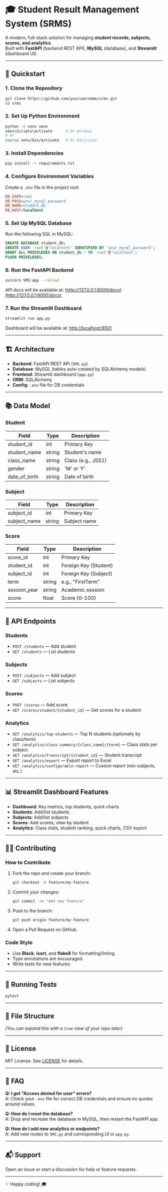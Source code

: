 # 🎓 Student Result Management System (SRMS)

A modern, full-stack solution for managing **student records, subjects, scores, and analytics**.  
Built with **FastAPI** (backend REST API), **MySQL** (database), and **Streamlit** (dashboard UI).

---

## 🚀 Quickstart

### 1. Clone the Repository
```bash
git clone https://github.com/yourusername/srms.git
cd srms
```

### 2. Set Up Python Environment
```bash
python -m venv venv
venv\Scripts\activate      # On Windows
# Or
source venv/bin/activate   # On Mac/Linux
```

### 3. Install Dependencies
```bash
pip install -r requirements.txt
```

### 4. Configure Environment Variables
Create a `.env` file in the project root:

```ini
DB_USER=root
DB_PASS=your_mysql_password
DB_NAME=student_db
DB_HOST=localhost
```

### 5. Set Up MySQL Database
Run the following SQL in MySQL:
```sql
CREATE DATABASE student_db;
CREATE USER 'root'@'localhost' IDENTIFIED BY 'your_mysql_password';
GRANT ALL PRIVILEGES ON student_db.* TO 'root'@'localhost';
FLUSH PRIVILEGES;
```

### 6. Run the FastAPI Backend
```bash
uvicorn SMS:app --reload
```
API docs will be available at: [http://127.0.0.1:8000/docs](http://127.0.0.1:8000/docs)

### 7. Run the Streamlit Dashboard
```bash
streamlit run app.py
```
Dashboard will be available at: [http://localhost:8501](http://localhost:8501)

---

## 🏗️ Architecture

- **Backend**: FastAPI REST API (`SMS.py`)  
- **Database**: MySQL (tables auto-created by SQLAlchemy models)  
- **Frontend**: Streamlit dashboard (`app.py`)  
- **ORM**: SQLAlchemy  
- **Config**: `.env` file for DB credentials  

---

## 📚 Data Model

### Student
| Field        | Type   | Description          |
|--------------|--------|----------------------|
| student_id   | int    | Primary Key          |
| student_name | string | Student's name       |
| class_name   | string | Class (e.g., JSS1)   |
| gender       | string | 'M' or 'F'           |
| date_of_birth| string | Date of birth        |

### Subject
| Field       | Type   | Description    |
|-------------|--------|----------------|
| subject_id  | int    | Primary Key    |
| subject_name| string | Subject name   |

### Score
| Field       | Type   | Description                     |
|-------------|--------|---------------------------------|
| score_id    | int    | Primary Key                     |
| student_id  | int    | Foreign Key (Student)           |
| subject_id  | int    | Foreign Key (Subject)           |
| term        | string | e.g., "FirstTerm"               |
| session_year| string | Academic session                |
| score       | float  | Score (0–100)                   |

---

## 🔌 API Endpoints

### Students
- `POST /students` — Add student  
- `GET /students` — List students  

### Subjects
- `POST /subjects` — Add subject  
- `GET /subjects` — List subjects  

### Scores
- `POST /scores` — Add score  
- `GET /scores/student/{student_id}` — Get scores for a student  

### Analytics
- `GET /analytics/top-students` — Top N students (optionally by class/term)  
- `GET /analytics/class-summary/{class_name}/{term}` — Class stats per subject  
- `GET /analytics/transcript/{student_id}` — Student transcript  
- `GET /analytics/export` — Export report to Excel  
- `GET /analytics/configurable-report` — Custom report (min subjects, etc.)  

---

## 📊 Streamlit Dashboard Features

- **Dashboard**: Key metrics, top students, quick charts  
- **Students**: Add/list students  
- **Subjects**: Add/list subjects  
- **Scores**: Add scores, view by student  
- **Analytics**: Class stats, student ranking, quick charts, CSV export  

---

## 🧑‍💻 Contributing

### How to Contribute
1. Fork the repo and create your branch:
   ```bash
   git checkout -b feature/my-feature
   ```
2. Commit your changes:
   ```bash
   git commit -am "Add new feature"
   ```
3. Push to the branch:
   ```bash
   git push origin feature/my-feature
   ```
4. Open a Pull Request on GitHub.

### Code Style
- Use **Black**, **isort**, and **flake8** for formatting/linting.  
- Type annotations are encouraged.  
- Write tests for new features.  

---

## 🧪 Running Tests
```bash
pytest
```

---

## 📂 File Structure
*(You can expand this with a `tree` view of your repo later)*

---

## 📝 License
MIT License. See [LICENSE](./LICENSE) for details.

---

## 🙋 FAQ

**Q: I get "Access denied for user" errors?**  
A: Check your `.env` file for correct DB credentials and ensure no quotes around values.

**Q: How do I reset the database?**  
A: Drop and recreate the database in MySQL, then restart the FastAPI app.

**Q: How do I add new analytics or endpoints?**  
A: Add new routes to `SMS.py` and corresponding UI in `app.py`.

---

## 📬 Support
Open an issue or start a discussion for help or feature requests.

---

✨ Happy coding! 🎓
